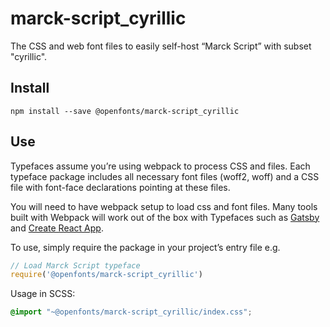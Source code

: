 
# marck-script_cyrillic

The CSS and web font files to easily self-host “Marck Script” with subset "cyrillic".

## Install

`npm install --save @openfonts/marck-script_cyrillic`

## Use

Typefaces assume you’re using webpack to process CSS and files. Each typeface
package includes all necessary font files (woff2, woff) and a CSS file with
font-face declarations pointing at these files.

You will need to have webpack setup to load css and font files. Many tools built
with Webpack will work out of the box with Typefaces such as [Gatsby](https://github.com/gatsbyjs/gatsby)
and [Create React App](https://github.com/facebookincubator/create-react-app).

To use, simply require the package in your project’s entry file e.g.

```javascript
// Load Marck Script typeface
require('@openfonts/marck-script_cyrillic')
```

Usage in SCSS:
```scss
@import "~@openfonts/marck-script_cyrillic/index.css";
```
